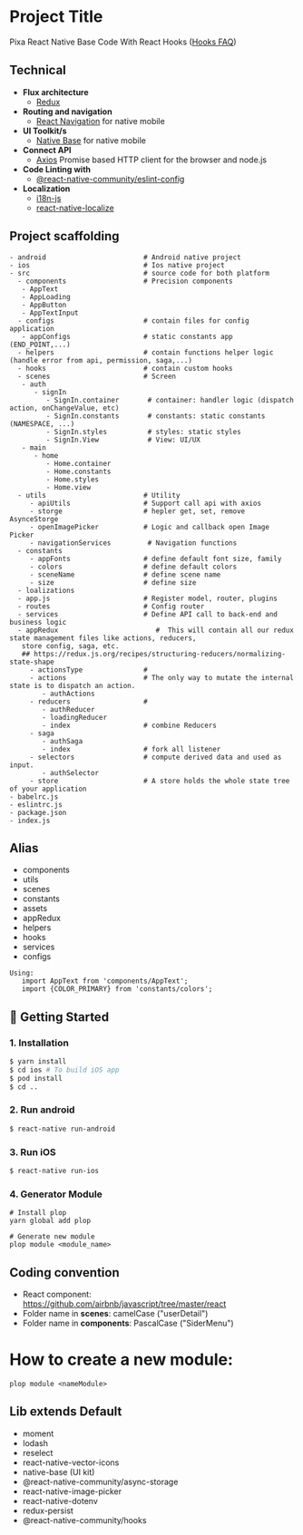 # Project Title

Pixa React Native Base Code With React Hooks ([Hooks FAQ](https://reactjs.org/docs/hooks-faq.html))

## Technical

- **Flux architecture**
  - [Redux](https://redux.js.org/docs/introduction/)
- **Routing and navigation**
  - [React Navigation](https://github.com/react-navigation/react-navigation) for native mobile
- **UI Toolkit/s**
  - [Native Base](https://nativebase.io/) for native mobile
- **Connect API**
  - [Axios](https://github.com/axios/axios) Promise based HTTP client for the browser and node.js
- **Code Linting with**
  - [@react-native-community/eslint-config](https://www.npmjs.com/package/@react-native-community/eslint-config)
- **Localization**
  - [i18n-js](https://github.com/fnando/i18n-js)
  - [react-native-localize](https://github.com/react-native-community/react-native-localize)

## Project scaffolding

```
- android                        # Android native project
- ios                            # Ios native project
- src                            # source code for both platform
  - components                   # Precision components
   - AppText
   - AppLoading
   - AppButton
   - AppTextInput
  - configs                      # contain files for config application
   - appConfigs                  # static constants app (END_POINT,...)
  - helpers                      # contain functions helper logic (handle error from api, permission, saga,...)
  - hooks                        # contain custom hooks
  - scenes                       # Screen
   - auth
      - signIn
         - SignIn.container       # container: handler logic (dispatch action, onChangeValue, etc)
         - SignIn.constants       # constants: static constants (NAMESPACE, ...)
         - SignIn.styles          # styles: static styles
         - SignIn.View            # View: UI/UX
   - main
      - home
         - Home.container
         - Home.constants
         - Home.styles
         - Home.view
  - utils                        # Utility
     - apiUtils                  # Support call api with axios
     - storge                    # hepler get, set, remove AsynceStorge
     - openImagePicker           # Logic and callback open Image Picker
     - navigationServices         # Navigation functions
  - constants
     - appFonts                  # define default font size, family
     - colors                    # define default colors
     - sceneName                 # define scene name
     - size                      # define size
  - loalizations
  - app.js                       # Register model, router, plugins
  - routes                       # Config router
  - services                     # Define API call to back-end and business logic
  - appRedux                        #  This will contain all our redux state management files like actions, reducers,
   store config, saga, etc.
   ## https://redux.js.org/recipes/structuring-reducers/normalizing-state-shape
     - actionsType               #
     - actions                   # The only way to mutate the internal state is to dispatch an action.
        - authActions
     - reducers                  #
        - authReducer
        - loadingReducer
        - index                  # combine Reducers
     - saga
        - authSaga
        - index                  # fork all listener
     - selectors                 # compute derived data and used as input.
        - authSelector
     - store                     # A store holds the whole state tree of your application
- babelrc.js
- eslintrc.js
- package.json
- index.js
```

## Alias

- components
- utils
- scenes
- constants
- assets
- appRedux
- helpers
- hooks
- services
- configs

```
Using:
   import AppText from 'components/AppText';
   import {COLOR_PRIMARY} from 'constants/colors';
```

## 🚀 Getting Started

### 1. Installation

```bash
$ yarn install
$ cd ios # To build iOS app
$ pod install
$ cd ..
```

### 2. Run android

```sh
$ react-native run-android
```

### 3. Run iOS

```sh
$ react-native run-ios
```

### 4. Generator Module

```
# Install plop
yarn global add plop

# Generate new module
plop module <module_name>

```

## Coding convention

- React component: https://github.com/airbnb/javascript/tree/master/react
- Folder name in **scenes**: camelCase ("userDetail")
- Folder name in **components**: PascalCase ("SiderMenu")

# How to create a new module:

```
plop module <nameModule>
```

## Lib extends Default

- moment
- lodash
- reselect
- react-native-vector-icons
- native-base (UI kit)
- @react-native-community/async-storage
- react-native-image-picker
- react-native-dotenv
- redux-persist
- @react-native-community/hooks

<!--
### Note

- iOS: Do not use the `$ react-native link` command to add fonts for iOS, because there will be problems and cannot build iOS
- Android: `OK`

  <!-- ==== COMING SOON ====
  - react-native-linear-gradient
- react-native-firebase
- react-native-permissions

-->
